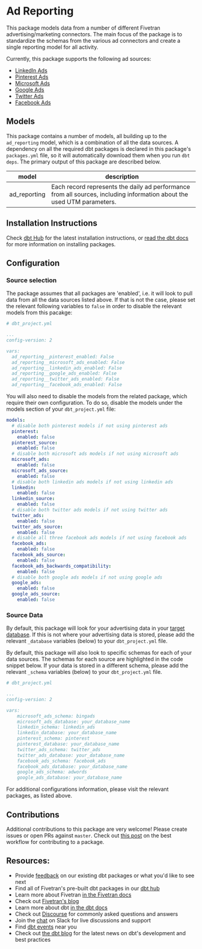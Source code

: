 # Ad Reporting

This package models data from a number of different Fivetran advertising/marketing connectors. The main focus of the package is to standardize the schemas from the various ad connectors and create a single reporting model for all activity.

Currently, this package supports the following ad sources:
* [LinkedIn Ads](https://github.com/fivetran/dbt_linkedin)
* [Pinterest Ads](https://github.com/fivetran/dbt_pinterest_ads)
* [Microsoft Ads](https://github.com/fivetran/dbt_microsoft_ads)
* [Google Ads](https://github.com/fivetran/dbt_google_ads)
* [Twitter Ads](https://github.com/fivetran/dbt_twitter)
* [Facebook Ads](https://github.com/fivetran/dbt_facebook_ads)

## Models

This package contains a number of models, all building up to the `ad_reporting` model, which is a combination of all the data sources. A dependency on all the required dbt packages is declared in this package's `packages.yml` file, so it will automatically download them when you run `dbt deps`. The primary output of this package are described below.

| **model**    | **description**                                                                                                        |
| ------------ | ---------------------------------------------------------------------------------------------------------------------- |
| ad_reporting | Each record represents the daily ad performance from all sources, including information about the used UTM parameters. |

## Installation Instructions
Check [dbt Hub](https://hub.getdbt.com/) for the latest installation instructions, or [read the dbt docs](https://docs.getdbt.com/docs/package-management) for more information on installing packages.

## Configuration

### Source selection

The package assumes that all packages are 'enabled', i.e. it will look to pull data from all the data sources listed above. If that is not the case, please set the relevant following variables to `false` in order to disable the relevant models from this pacakge:
```yml
# dbt_project.yml

...
config-version: 2

vars:
  ad_reporting__pinterest_enabled: False
  ad_reporting__microsoft_ads_enabled: False
  ad_reporting__linkedin_ads_enabled: False
  ad_reporting__google_ads_enabled: False
  ad_reporting__twitter_ads_enabled: False
  ad_reporting__facebook_ads_enabled: False
```

You will also need to disable the models from the related package, which require their own configuration. To do so, disable the models under the models section of your `dbt_project.yml` file:

```yml
models:
  # disable both pinterest models if not using pinterest ads
  pinterest:
    enabled: false
  pinterest_source:
    enabled: false
  # disable both microsoft ads models if not using microsoft ads
  microsoft_ads:
    enabled: false
  microsoft_ads_source:
    enabled: false
  # disable both linkedin ads models if not using linkedin ads
  linkedin:
    enabled: false
  linkedin_source:
    enabled: false
  # disable both twitter ads models if not using twitter ads
  twitter_ads:
    enabled: false
  twitter_ads_source:
    enabled: false
  # disable all three facebook ads models if not using facebook ads
  facebook_ads:
    enabled: false
  facebook_ads_source:
    enabled: false
  facebook_ads_backwards_compatibility:
    enabled: false
  # disable both google ads models if not using google ads
  google_ads:
    enabled: false
  google_ads_source:
    enabled: false
```

### Source Data

By default, this package will look for your advertising data in your [target database](https://docs.getdbt.com/docs/running-a-dbt-project/using-the-command-line-interface/configure-your-profile). If this is not where your advertising data is stored, please add the relevant `_database` variables (below) to your `dbt_project.yml` file.

By default, this package will also look to specific schemas for each of your data sources. The schemas for each source are highlighted in the code snippet below. If your data is stored in a different schema, please add the relevant `_schema` variables (below) to your `dbt_project.yml` file.

```yml
# dbt_project.yml

...
config-version: 2

vars:
    microsoft_ads_schema: bingads
    microsoft_ads_database: your_database_name
    linkedin_schema: linkedin_ads 
    linkedin_database: your_database_name  
    pinterest_schema: pinterest
    pinterest_database: your_database_name 
    twitter_ads_schema: twitter_ads
    twitter_ads_database: your_database_name  
    facebook_ads_schema: facebook_ads
    facebook_ads_database: your_database_name 
    google_ads_schema: adwords
    google_ads_database: your_database_name 
```

For additional configurations information, please visit the relevant packages, as listed above.

## Contributions

Additional contributions to this package are very welcome! Please create issues
or open PRs against `master`. Check out 
[this post](https://discourse.getdbt.com/t/contributing-to-a-dbt-package/657) 
on the best workflow for contributing to a package.

## Resources:

- Provide [feedback](https://www.surveymonkey.com/r/DQ7K7WW) on our existing dbt packages or what you'd like to see next
- Find all of Fivetran's pre-built dbt packages in our [dbt hub](https://hub.getdbt.com/fivetran/)
- Learn more about Fivetran [in the Fivetran docs](https://fivetran.com/docs)
- Check out [Fivetran's blog](https://fivetran.com/blog)
- Learn more about dbt [in the dbt docs](https://docs.getdbt.com/docs/introduction)
- Check out [Discourse](https://discourse.getdbt.com/) for commonly asked questions and answers
- Join the [chat](http://slack.getdbt.com/) on Slack for live discussions and support
- Find [dbt events](https://events.getdbt.com) near you
- Check out [the dbt blog](https://blog.getdbt.com/) for the latest news on dbt's development and best practices
